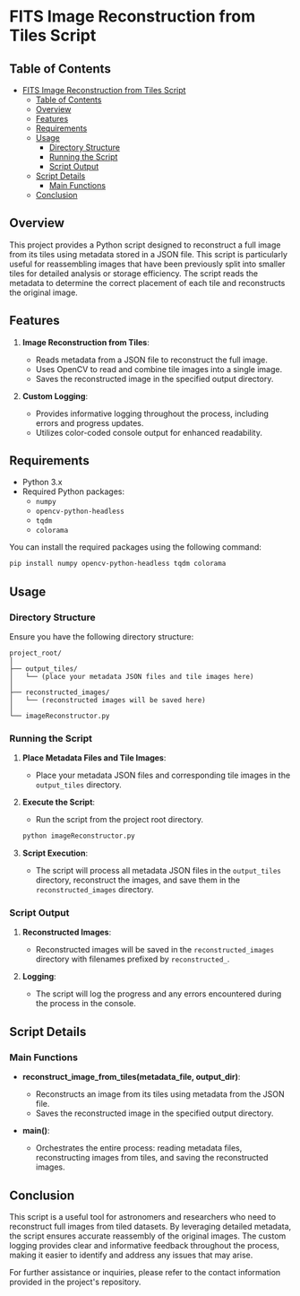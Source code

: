 # FITS Image Reconstruction from Tiles Script

## Table of Contents

- [FITS Image Reconstruction from Tiles Script](#fits-image-reconstruction-from-tiles-script)
  - [Table of Contents](#table-of-contents)
  - [Overview](#overview)
  - [Features](#features)
  - [Requirements](#requirements)
  - [Usage](#usage)
    - [Directory Structure](#directory-structure)
    - [Running the Script](#running-the-script)
    - [Script Output](#script-output)
  - [Script Details](#script-details)
    - [Main Functions](#main-functions)
  - [Conclusion](#conclusion)

## Overview

This project provides a Python script designed to reconstruct a full image from its tiles using metadata stored in a JSON file. This script is particularly useful for reassembling images that have been previously split into smaller tiles for detailed analysis or storage efficiency. The script reads the metadata to determine the correct placement of each tile and reconstructs the original image.

## Features

1. **Image Reconstruction from Tiles**:
   - Reads metadata from a JSON file to reconstruct the full image.
   - Uses OpenCV to read and combine tile images into a single image.
   - Saves the reconstructed image in the specified output directory.

2. **Custom Logging**:
   - Provides informative logging throughout the process, including errors and progress updates.
   - Utilizes color-coded console output for enhanced readability.

## Requirements

- Python 3.x
- Required Python packages:
  - `numpy`
  - `opencv-python-headless`
  - `tqdm`
  - `colorama`

You can install the required packages using the following command:

```bash
pip install numpy opencv-python-headless tqdm colorama
```

## Usage

### Directory Structure

Ensure you have the following directory structure:

```
project_root/
│
├── output_tiles/
│   └── (place your metadata JSON files and tile images here)
│
├── reconstructed_images/
│   └── (reconstructed images will be saved here)
│
└── imageReconstructor.py
```

### Running the Script

1. **Place Metadata Files and Tile Images**:

   - Place your metadata JSON files and corresponding tile images in the `output_tiles` directory.

2. **Execute the Script**:

   - Run the script from the project root directory.

   ```bash
   python imageReconstructor.py
   ```

3. **Script Execution**:
   - The script will process all metadata JSON files in the `output_tiles` directory, reconstruct the images, and save them in the `reconstructed_images` directory.

### Script Output

1. **Reconstructed Images**:

   - Reconstructed images will be saved in the `reconstructed_images` directory with filenames prefixed by `reconstructed_`.

2. **Logging**:
   - The script will log the progress and any errors encountered during the process in the console.

## Script Details

### Main Functions

- **reconstruct_image_from_tiles(metadata_file, output_dir)**:
  - Reconstructs an image from its tiles using metadata from the JSON file.
  - Saves the reconstructed image in the specified output directory.

- **main()**:
  - Orchestrates the entire process: reading metadata files, reconstructing images from tiles, and saving the reconstructed images.

## Conclusion

This script is a useful tool for astronomers and researchers who need to reconstruct full images from tiled datasets. By leveraging detailed metadata, the script ensures accurate reassembly of the original images. The custom logging provides clear and informative feedback throughout the process, making it easier to identify and address any issues that may arise.

For further assistance or inquiries, please refer to the contact information provided in the project's repository.
